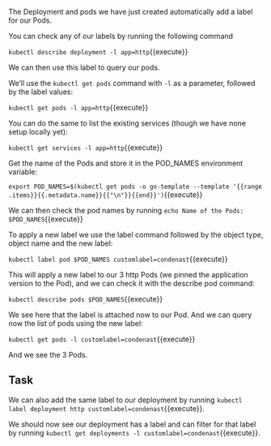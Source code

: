 The Deployment and pods we have just created automatically add a label for our Pods.

You can check any of our labels by running the following command

`kubectl describe deployment -l app=http`{{execute}}

We can then use this label to query our pods.
 
 We’ll use the `kubectl get pods` command with `-l` as a parameter, followed by the label values:

`kubectl get pods -l app=http`{{execute}}

You can do the same to list the existing services (though we have none setup locally yet):

`kubectl get services -l app=http`{{execute}}

Get the name of the Pods and store it in the POD_NAMES environment variable:

`export POD_NAMES=$(kubectl get pods -o go-template --template '{{range .items}}{{.metadata.name}}{{"\n"}}{{end}}')`{{execute}}

We can then check the pod names by running
`echo Name of the Pods: $POD_NAMES`{{execute}}

To apply a new label we use the label command followed by the object type, object name and the new label:

`kubectl label pod $POD_NAMES customlabel=condenast`{{execute}}

This will apply a new label to our 3 http Pods (we pinned the application version to the Pod), and we can check it with the describe pod command:

`kubectl describe pods $POD_NAMES`{{execute}}

We see here that the label is attached now to our Pod. And we can query now the list of pods using the new label:

`kubectl get pods -l customlabel=condenast`{{execute}}

And we see the 3 Pods.

## Task
 
 We can also add the same label to our deployment by running `kubectl label deployment http customlabel=condenast`{{execute}}.
 
 We should now see our deployment has a label and can filter for that label by running `kubectl get deployments -l customlabel=condenast`{{execute}}.